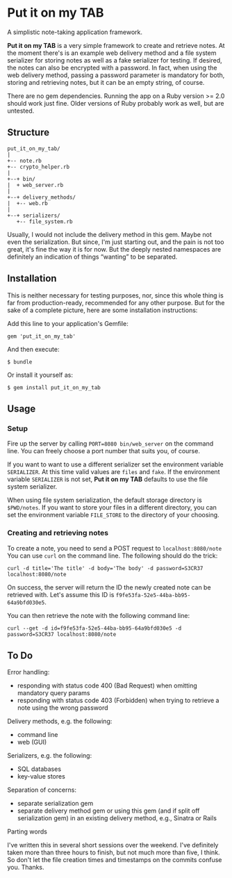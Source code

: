 # Put it on my TAB

A simplistic note-taking application framework.

**Put it on my TAB** is a very simple framework to create and retrieve notes. At the
moment there's is an example web delivery method and a file system serializer
for storing notes as well as a fake serializer for testing. If desired, the
notes can also be encrypted with a password. In fact, when using the web
delivery method, passing a password parameter is mandatory for both, storing and
retrieving notes, but it can be an empty string, of course.

There are no gem dependencies. Running the app on a Ruby version >= 2.0 should
work just fine. Older versions of Ruby probably work as well, but are untested.

## Structure

```
put_it_on_my_tab/
|
+-- note.rb
+-- crypto_helper.rb
|
+--+ bin/
|  + web_server.rb
|
+--+ delivery_methods/
|  +-- web.rb
|
+--+ serializers/
   +-- file_system.rb
```

Usually, I would not include the delivery method in this gem. Maybe not even the
serialization. But since, I'm just starting out, and the pain is not too great,
it's fine the way it is for now. But the deeply nested namespaces are definitely
an indication of things “wanting” to be separated.

## Installation

This is neither necessary for testing purposes, nor, since this whole thing is
far from production-ready, recommended for any other purpose. But for the sake
of a complete picture, here are some installation instructions:

Add this line to your application's Gemfile:

    gem 'put_it_on_my_tab'

And then execute:

    $ bundle

Or install it yourself as:

    $ gem install put_it_on_my_tab

## Usage

### Setup

Fire up the server by calling `PORT=8080 bin/web_server` on the command line.
You can freely choose a port number that suits you, of course.

If you want to want to use a different serializer set the environment variable
`SERIALIZER`. At this time valid values are `files` and `fake`. If the
environment variable `SERIALIZER` is not set, **Put it on my TAB** defaults to use
the file system serializer.

When using file system serialization, the default storage directory is
`$PWD/notes`. If you want to store your files in a different directory, you can
set the environment variable `FILE_STORE` to the directory of your choosing.

### Creating and retrieving notes

To create a note, you need to send a POST request to `localhost:8080/note` You
can use `curl` on the command line. The following should do the trick:

`curl -d title='The title' -d body='The body' -d password=S3CR37 localhost:8080/note`

On success, the server will return the ID the newly created note can be
retrieved with. Let's assume this ID is `f9fe53fa-52e5-44ba-bb95-64a9bfd030e5`.

You can then retrieve the note with the following command line:

`curl --get -d id=f9fe53fa-52e5-44ba-bb95-64a9bfd030e5 -d password=S3CR37 localhost:8080/note`

## To Do

Error handling:

* responding with status code 400 (Bad Request) when omitting mandatory query
  params
* responding with status code 403 (Forbidden) when trying to retrieve a note
  using the wrong password

Delivery methods, e.g. the following:

* command line
* web (GUI)

Serializers, e.g. the following:

* SQL databases
* key-value stores

Separation of concerns:

* separate serialization gem
* separate delivery method gem or using this gem (and if split off serialization
  gem) in an existing delivery method, e.g., Sinatra or Rails

Parting words

I've written this in several short sessions over the weekend. I've definitely
taken more than three hours to finish, but not much more than five, I think. So
don't let the file creation times and timestamps on the commits confuse you.
Thanks.
